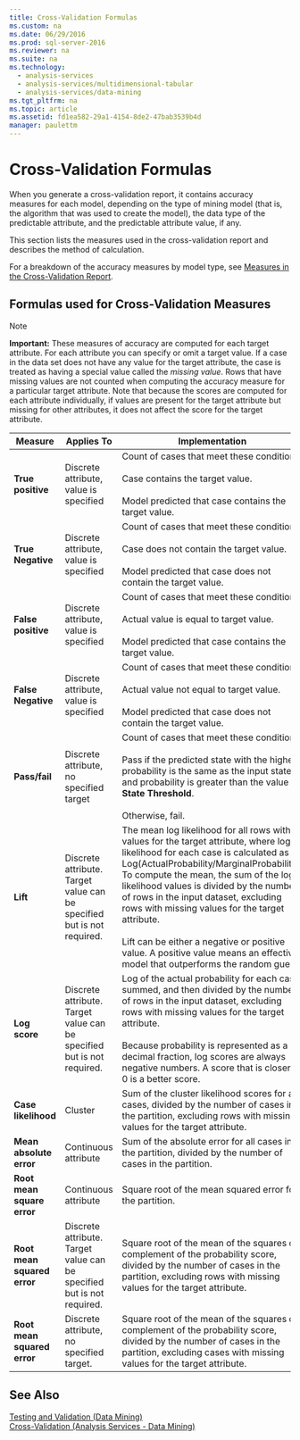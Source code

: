```yaml
---
title: Cross-Validation Formulas
ms.custom: na
ms.date: 06/29/2016
ms.prod: sql-server-2016
ms.reviewer: na
ms.suite: na
ms.technology: 
  - analysis-services
  - analysis-services/multidimensional-tabular
  - analysis-services/data-mining
ms.tgt_pltfrm: na
ms.topic: article
ms.assetid: fd1ea582-29a1-4154-8de2-47bab3539b4d
manager: paulettm
---
```

# Cross-Validation Formulas
When you generate a cross-validation report, it contains accuracy measures for each model, depending on the type of mining model (that is, the algorithm that was used to create the model), the data type of the predictable attribute, and the predictable attribute value, if any.  
  
 This section lists the measures used in the cross-validation report and describes the method of calculation.  
  
 For a breakdown of the accuracy measures by model type, see [Measures in the Cross-Validation Report](../../Topics/TopicNameNotContainA/Measures-in-the-Cross-Validation-Report.md).  
  
## Formulas used for Cross-Validation Measures  
  
> [!NOTE]  
>  **Important:** These measures of accuracy are computed for each target attribute. For each attribute you can specify or omit a target value. If a case in the data set does not have any value for the target attribute, the case is treated as having a special value called the *missing value*. Rows that have missing values are not counted when computing the accuracy measure for a particular target attribute. Note that because the scores are computed for each attribute individually, if values are present for the target attribute but missing for other attributes, it does not affect the score for the target attribute.  
  
|Measure|Applies To|Implementation|  
|-------------|----------------|--------------------|  
|**True positive**|Discrete attribute, value is specified|Count of cases that meet these conditions:<br /><br /> Case contains the target value.<br /><br /> Model predicted that case contains the target value.|  
|**True Negative**|Discrete attribute, value is specified|Count of cases that meet these conditions:<br /><br /> Case does not contain the target value.<br /><br /> Model predicted that case does not contain the target value.|  
|**False positive**|Discrete attribute, value is specified|Count of cases that meet these conditions:<br /><br /> Actual value is equal to target value.<br /><br /> Model predicted that case contains the target value.|  
|**False Negative**|Discrete attribute, value is specified|Count of cases that meet these conditions:<br /><br /> Actual value not equal to target value.<br /><br /> Model predicted that case does not contain the target value.|  
|**Pass/fail**|Discrete attribute, no specified target|Count of cases that meet these conditions:<br /><br /> Pass if the predicted state with the highest probability is the same as the input state and probability is greater than the value of **State Threshold**.<br /><br /> Otherwise, fail.|  
|**Lift**|Discrete attribute. Target value can be specified but is not required.|The mean log likelihood for all rows with values for the target attribute, where log likelihood for each case is calculated as Log(ActualProbability/MarginalProbability). To compute the mean, the sum of the log likelihood values is divided by the number of rows in the input dataset, excluding rows with missing values for the target attribute.<br /><br /> Lift can be either a negative or positive value. A positive value means an effective model that outperforms the random guess.|  
|**Log score**|Discrete attribute. Target value can be specified but is not required.|Log of the actual probability for each case, summed, and then divided by the number of rows in the input dataset, excluding rows with missing values for the target attribute.<br /><br /> Because probability is represented as a decimal fraction, log scores are always negative numbers. A score that is closer to 0 is a better score.|  
|**Case likelihood**|Cluster|Sum of the cluster likelihood scores for all cases, divided by the number of cases in the partition, excluding rows with missing values for the target attribute.|  
|**Mean absolute error**|Continuous attribute|Sum of the absolute error for all cases in the partition, divided by the number of cases in the partition.|  
|**Root mean square error**|Continuous attribute|Square root of the mean squared error for the partition.|  
|**Root mean squared error**|Discrete attribute. Target value can be specified but is not required.|Square root of the mean of the squares of complement of the probability score, divided by the number of cases in the partition, excluding rows with missing values for the target attribute.|  
|**Root mean squared error**|Discrete attribute, no specified target.|Square root of the mean of the squares of complement of the probability score, divided by the number of cases in the partition, excluding cases with missing values for the target attribute.|  
  
## See Also  
 [Testing and Validation (Data Mining)](../../Topics/TopicNameNotContainA/Testing-and-Validation--Data-Mining-.md)   
 [Cross-Validation (Analysis Services - Data Mining)](../../Topics/TopicNameNotContainA/Cross-Validation--Analysis-Services---Data-Mining-.md)